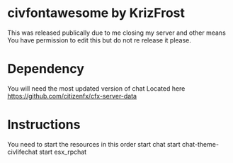 # civfontawesome by KrizFrost
This was released publically due to me closing my server and other means 
You have permission to edit this but do not re release it please. 

# Dependency
You will need the most updated version of chat
Located here 
https://github.com/citizenfx/cfx-server-data 

# Instructions
You need to start the resources in this order
start chat
start chat-theme-civlifechat
start esx_rpchat